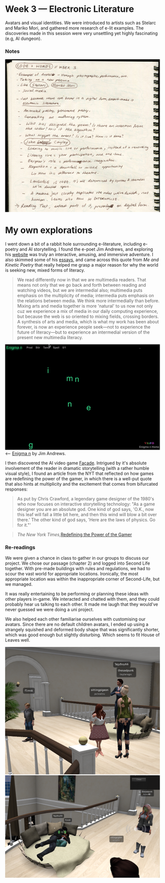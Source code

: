 # Week 3 — Electronic Literature
Avatars and visual identities. We were introduced to artists such as Stelarc and Mariko Mori, and gathered more research of e-lit examples. The discoveries made in this session were very unsettling yet highly fascinating (e.g, AI dungeon).

### Notes
<img src="Week3Notes.jpg">

# My own explorations

I went down a bit of a rabbit hole surrounding e-literature, including e-poetry and AI storytelling. I found the e-poet Jim Andrews, and exploring his [website](http://vispo.com/) was truly an interactive, amusing, and immersive adventure. I also skimmed some of his [essays](http://vispo.com/writings/index.htm#Ssays), and came across this quote from *Me and Kinetic Poetry* that really helped me grasp a major reason for why the world is seeking new, mixed forms of literacy. 

>We read differently now in that we are multimedia readers. That means not only that we go back and forth between reading and watching videos, but we are intermedial also; multimedia puts emphasis on the multiplicity of media; intermedia puts emphasis on the relations between media. We think more intermedially than before. Mixing arts and media together is more 'natural' to us now not only cuz we experience a mix of media in our daily computing experience, but because the web is so oriented to mixing fields, crossing borders. A synthesis of arts and media, which is what my work has been about forever, is now an experience people seek—not to experience the future of literacy—but to experience an intermedial version of the present new multimedia literacy.

<img src="EnigmaN.gif"> <– [Enigma n](http://vispo.com/animisms/enigman/enigman.htm#) by Jim Andrews.



I then discovered the AI video game [Façade](https://www.playablstudios.com/facade). Intrigued by it's absolute involvement of the reader in dramatic storytelling (with a rather humble visual style), I found an article from the NYT that reflected on how games are redefining the power of the gamer, in which there is a well-put quote that also hints at multiplicity and the excitement that comes from bifurcated responses:

>As put by Chris Crawford, a legendary game designer of the 1980's who now focuses on interactive storytelling technology: "As a game designer you are an absolute god. One kind of god says, 'O.K., now this leaf will fall a little bit here, and then this wind will blow a bit over there.' The other kind of god says, 'Here are the laws of physics. Go for it."'

>*The New York Times,*[Redefining the Power of the Gamer](https://www.nytimes.com/2005/06/07/arts/redefining-the-power-of-the-gamer.html)

### Re-readings

We were given a chance in class to gather in our groups to discuss our project. We chose our passage (chapter 2) and logged into Second Life together. With pre-made buildings with rules and regulations, we had to scour the vast world for appropriate locations. Ironically, the most appropriate location was within the inappropriate corner of Second-Life, but we managed.

It was really entertaining to be performing or planning these ideas with other players in-game. We interacted and chatted with them, and they could probably hear us talking to each other. It made me laugh that they would've never guessed we were doing a uni project.

We also helped each other familiarise ourselves with customising our avatars. Since there are no default children avatars, I ended up using a strangely squished and deformed body shape that was significantly shorter, which was good enough but slightly disturbing. Which seems to fit House of Leaves well.

<img src="familyphoto.png">
<img src="Cuddle.png">
